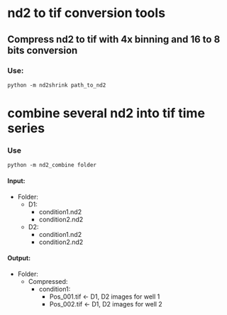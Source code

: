 #  nd2 to tif conversion tools

## Compress nd2 to tif with 4x binning and 16 to 8 bits conversion

### Use:

`python -m nd2shrink path_to_nd2`

# combine several nd2 into tif time series

### Use

`python -m nd2_combine folder`

#### Input:

- Folder:
  - D1: 
    - condition1.nd2
    - condition2.nd2
  - D2:
    - condition1.nd2
    - condition2.nd2

#### Output:

- Folder:
  - Compressed:
    - condition1:
      - Pos_001.tif <- D1, D2 images for well 1
      - Pos_002.tif <- D1, D2 images for well 2



